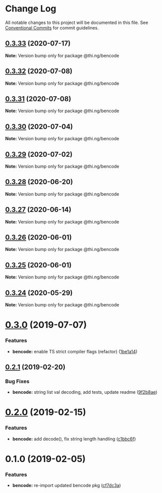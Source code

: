 # Change Log

All notable changes to this project will be documented in this file.
See [Conventional Commits](https://conventionalcommits.org) for commit guidelines.

## [0.3.33](https://github.com/thi-ng/umbrella/compare/@thi.ng/bencode@0.3.32...@thi.ng/bencode@0.3.33) (2020-07-17)

**Note:** Version bump only for package @thi.ng/bencode





## [0.3.32](https://github.com/thi-ng/umbrella/compare/@thi.ng/bencode@0.3.31...@thi.ng/bencode@0.3.32) (2020-07-08)

**Note:** Version bump only for package @thi.ng/bencode





## [0.3.31](https://github.com/thi-ng/umbrella/compare/@thi.ng/bencode@0.3.30...@thi.ng/bencode@0.3.31) (2020-07-08)

**Note:** Version bump only for package @thi.ng/bencode





## [0.3.30](https://github.com/thi-ng/umbrella/compare/@thi.ng/bencode@0.3.29...@thi.ng/bencode@0.3.30) (2020-07-04)

**Note:** Version bump only for package @thi.ng/bencode





## [0.3.29](https://github.com/thi-ng/umbrella/compare/@thi.ng/bencode@0.3.28...@thi.ng/bencode@0.3.29) (2020-07-02)

**Note:** Version bump only for package @thi.ng/bencode





## [0.3.28](https://github.com/thi-ng/umbrella/compare/@thi.ng/bencode@0.3.27...@thi.ng/bencode@0.3.28) (2020-06-20)

**Note:** Version bump only for package @thi.ng/bencode





## [0.3.27](https://github.com/thi-ng/umbrella/compare/@thi.ng/bencode@0.3.26...@thi.ng/bencode@0.3.27) (2020-06-14)

**Note:** Version bump only for package @thi.ng/bencode





## [0.3.26](https://github.com/thi-ng/umbrella/compare/@thi.ng/bencode@0.3.25...@thi.ng/bencode@0.3.26) (2020-06-01)

**Note:** Version bump only for package @thi.ng/bencode





## [0.3.25](https://github.com/thi-ng/umbrella/compare/@thi.ng/bencode@0.3.24...@thi.ng/bencode@0.3.25) (2020-06-01)

**Note:** Version bump only for package @thi.ng/bencode





## [0.3.24](https://github.com/thi-ng/umbrella/compare/@thi.ng/bencode@0.3.23...@thi.ng/bencode@0.3.24) (2020-05-29)

**Note:** Version bump only for package @thi.ng/bencode





# [0.3.0](https://github.com/thi-ng/umbrella/compare/@thi.ng/bencode@0.2.17...@thi.ng/bencode@0.3.0) (2019-07-07)

### Features

* **bencode:** enable TS strict compiler flags (refactor) ([1be1a14](https://github.com/thi-ng/umbrella/commit/1be1a14))

## [0.2.1](https://github.com/thi-ng/umbrella/compare/@thi.ng/bencode@0.2.0...@thi.ng/bencode@0.2.1) (2019-02-20)

### Bug Fixes

* **bencode:** string list val decoding, add tests, update readme ([9f2b8ae](https://github.com/thi-ng/umbrella/commit/9f2b8ae))

# [0.2.0](https://github.com/thi-ng/umbrella/compare/@thi.ng/bencode@0.1.1...@thi.ng/bencode@0.2.0) (2019-02-15)

### Features

* **bencode:** add decode(), fix string length handling ([c1bbc6f](https://github.com/thi-ng/umbrella/commit/c1bbc6f))

# 0.1.0 (2019-02-05)

### Features

* **bencode:** re-import updated bencode pkg ([cf7dc3a](https://github.com/thi-ng/umbrella/commit/cf7dc3a))
